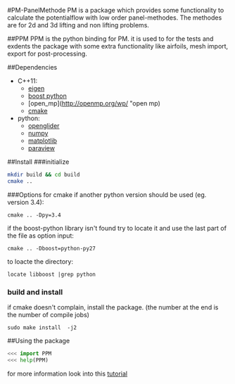 #PM-PanelMethode
PM is a package which provides some functionality to calculate the potentialflow with low order panel-methodes. The methodes are for 2d and 3d lifting and non lifting problems.

##PPM
PPM is the python binding for PM. it is used to for the tests and exdents the package with some extra functionality like airfoils, mesh import, export for post-processing.

##Dependencies
* C++11:
    - [eigen](http://eigen.tuxfamily.org/index.php?title=Main_Page "Eigen")
    - [boost python](http://www.boost.org/doc/libs/1_58_0/libs/python/doc/ "boost python")
    - [open_mp](http://openmp.org/wp/ "open mp)
    - [cmake](http://www.cmake.org/ "cmake")
* python:
    - [openglider](https://github.com/hiaselhans/OpenGlider "OpenGlider")
    - [numpy](http://www.numpy.org/ "mumpy")
    - [matplotlib](http://matplotlib.org/ "matplotlib")
    - [paraview](http://www.paraview.org/ "paraview")

##Install
###initialize
```bash
mkdir build && cd build
cmake ..
```
###Options for cmake
if another python version should be used (eg. version 3.4):
```
cmake .. -Dpy=3.4
```
if the boost-python library isn't found try to locate it and use the last part of the file as option input:
```
cmake .. -Dboost=python-py27
```
to loacte the directory:
```
locate libboost |grep python
```

### build and install
if cmake doesn't complain, install the package. (the number at the end is the number of compile jobs)
```
sudo make install  -j2
```


##Using the package
```python
<<< import PPM
<<< help(PPM)
```


for more information look into this [tutorial](https://bytebucket.org/lorenz_l/pm_0.2/raw/bf3725b4e1976004171f2a8e2e167dad7dc5db3c/docs/tutorial_1.pdf)
